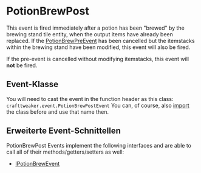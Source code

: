 # PotionBrewPost

This event is fired immediately after a potion has been "brewed" by the brewing stand tile entity, when the output items have already been replaced. If the [PotionBrewPreEvent](/Vanilla/Events/Events/PotionBrewPre/) has been cancelled but the itemstacks within the brewing stand have been modified, this event will also be fired.

If the pre-event is cancelled without modifying itemstacks, this event will **not** be fired.

## Event-Klasse
You will need to cast the event in the function header as this class:  
`crafttweaker.event.PotionBrewPostEvent` You can, of course, also [import](/AdvancedFunctions/Import/) the class before and use that name then.

## Erweiterte Event-Schnittellen
PotionBrewPost Events implement the following interfaces and are able to call all of their methods/getters/setters as well:

- [IPotionBrewEvent](/Vanilla/Events/Events/IPotionBrewEvent/)

